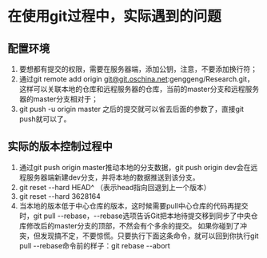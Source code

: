 # 在使用git过程中，实际遇到的问题
## 配置环境
1. 要想都有提交的权限，需要在服务器端，添加公钥，注意，不要添加换行符；
1. 通过git remote add origin git@git.oschina.net:genggeng/Research.git，这样可以关联本地的仓库和远程服务器的仓库，当前的master分支和远程服务器的master分支相对于；
1. git push -u origin master 之后的提交就可以省去后面的参数了，直接git push就可以了。
## 实际的版本控制过程中
1. 通过git push origin master推动本地的分支数据，git push origin dev会在远程服务器端新建dev分支，并将本地的数据推送到该分支。
1. git reset --hard HEAD^  （表示head指向回退到上一个版本）
1. git reset --hard 3628164
1. 当本地的版本低于中心仓库的版本，这时候需要pull中心仓库的代码再提交时，git pull --rebase，--rebase选项告诉Git把本地待提交移到同步了中央仓库修改后的master分支的顶部，不然会有个多余的提交。
如果你碰到了冲突，但发现搞不定，不要惊慌。只要执行下面这条命令，就可以回到你执行git pull --rebase命令前的样子：git rebase --abort
